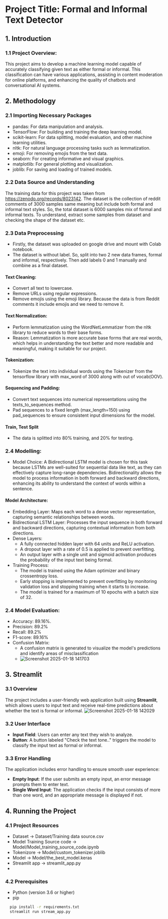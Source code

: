 # Project Title: Formal and Informal Text Detector
## 1. Introduction
### 1.1 Project Overview: 
   This project aims to develop a machine learning model capable of accurately classifying given text as either formal or informal. This classification can have various applications, assisting in content moderation for online platforms, and enhancing the quality of chatbots and conversational AI systems.

## 2. Methodology
### 2.1 Importing Necessary Packages
- pandas: For data manipulation and analysis.
- TensorFlow: For building and training the deep learning model.
- scikit-learn: For data splitting, model evaluation, and other machine learning utilities.
- nltk: For natural language processing tasks such as lemmatization.
- emoji: For removing emojis from the text data.
- seaborn: For creating informative and visual graphics.
- matplotlib: For general plotting and visualization.
- joblib: For saving and loading of trained models.

### 2.2 Data Source and Understanding  
The training data for this project was taken from https://zenodo.org/records/8023142. The dataset is the collection of reddit comments of 3000 samples same meaning but include both formal and informal text styles. So, the total dataset is 6000 samples mix of formal and informal texts.
To understand, extract some samples from dataset and checking the shape of the dataset etc.
### 2.3 Data Preprocessing
- Firstly, the dataset was uploaded on google drive and mount with Colab notebook.
- The dataset is without label. So, split into two 2 new data frames, formal and informal, respectively. Then add labels 0 and 1 manually and combine as a final dataset. 
#### Text Cleaning:
- Convert all text to lowercase.
- Remove URLs using regular expressions.
- Remove emojis using the emoji library. Because the data is from Reddit comments it include emojis and we need to remove it.
#### Text Normalization:
- Perform lemmatization using the WordNetLemmatizer from the nltk library to reduce words to their base forms.
- Reason:  Lemmatization is more accurate base forms that are real words, which helps in understanding the text better and more readable and meaningful, making it suitable for our project.
#### Tokenization:
- Tokenize the text into individual words using the Tokenizer from the tensorflow library with max_word of 3000 along with out of vocab(OOV).
#### Sequencing and Padding:
- Convert text sequences into numerical representations using the texts_to_sequences method.
- Pad sequences to a fixed length (max_length=150) using pad_sequences to ensure consistent input dimensions for the model.
#### Train, Test Split
- The data is splitted into 80% training, and 20% for testing.
### 2.4 Modelling:
- Model Choice: A Bidirectional LSTM model is chosen for this task  because LSTMs are well-suited for sequential data like text, as they can effectively capture long-range dependencies. Bidirectionality allows the model to process information in both forward and backward directions, enhancing its ability to understand the context of words within a sentence.

#### Model Architecture:
- Embedding Layer: Maps each word to a dense vector representation, capturing semantic relationships between words.
- Bidirectional LSTM Layer: Processes the input sequence in both forward and backward directions, capturing contextual information from both directions.
- Dense Layers:
   - A fully connected hidden layer with 64 units and ReLU activation.
   - A dropout layer with a rate of 0.5 is applied to prevent overfitting.
   - An output layer with a single unit and sigmoid activation produces the probability of the input text being formal.
- Training Process:
   - The model is trained using the Adam optimizer and binary crossentropy loss.
   - Early stopping is implemented to prevent overfitting by monitoring validation loss and stopping training when it starts to increase.
   - The model is trained for a maximum of 10 epochs with a batch size of 32.
### 2.4 Model Evaluation:
   - Accuracy: 89.16%.
   - Precision: 89.2%
   - Recall: 89.2%
   - F1-score: 89.16%
- Confusion Matrix:
   - A confusion matrix is generated to visualize the model's predictions and identify areas of misclassification
   - ![Screenshot 2025-01-18 141703](https://github.com/user-attachments/assets/a57f9bd6-92a3-4355-be23-7966c780abd4)

## 3. Streamlit
### 3.1 Overview
The project includes a user-friendly web application built using **Streamlit**, which allows users to input text and receive real-time predictions about whether the text is formal or informal. 
![Screenshot 2025-01-18 142029](https://github.com/user-attachments/assets/f9701ac2-7fbd-4ee3-bfc9-5352e21dd665)

### 3.2 User Interface
- **Input Field**: Users can enter any text they wish to analyze.
- **Button**: A button labeled "Check the text tone.." triggers the model to classify the input text as formal or informal.

### 3.3 Error Handling
The application includes error handling to ensure smooth user experience:
- **Empty Input**: If the user submits an empty input, an error message prompts them to enter text.
- **Single Word Input**: The application checks if the input consists of more than one word, and an appropriate message is displayed if not.

## 4. Running the Project
### 4.1 Project Resources
   - Dataset -> Dataset/Training data source.csv
   - Model Training Source code -> Model/Model_training_source_code.ipynb
   - Tokenizore -> Model/custom_tokenizer.joblib
   - Model -> Model/the_best_model.keras
   - Streamlit app -> streamlit_app.py
   - 
### 4.2 Prerequisites
- Python (version 3.6 or higher)
- pip 

 ```bash
   pip install -r requirements.txt
   streamlit run stream_app.py
